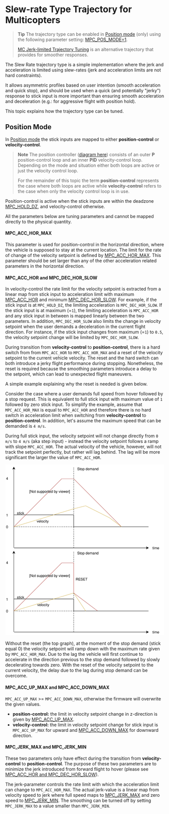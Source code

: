 # Slew-rate Type Trajectory for Multicopters

> **Tip** The trajectory type can be enabled in [Position mode](../flight_modes/position_mc.md) (only) using the following parameter setting: [MPC_POS_MODE=1](../advanced_config/parameter_reference.md#MPC_POS_MODE).
>
>  [MC Jerk-limited Trajectory Tuning](../config_mc/mc_jerk_limited_type_trajectory.md) is an alternative trajectory that provides for smoother responses.


The Slew Rate trajectory type is a simple implementation where the jerk and acceleration is limited using slew-rates (jerk and acceleration limits are not hard constraints).

It allows asymmetric profiles based on user intention (smooth acceleration and quick stop), and should be used when a quick (and potentially "jerky") response to stick input is more important than ensuring smooth acceleration and deceleration (e.g.: for aggressive flight with position hold).

This topic explains how the trajectory type can be tuned.


## Position Mode

In [Position mode](../flight_modes/position_mc.md) the stick inputs are mapped to either **position-control** or **velocity-control**.

> **Note** The position controller ([diagram here](../flight_stack/controller_diagrams.md#multicopter-position-controller)) consists of an outer **P** position-control loop and an inner **PID** velocity-control loop.
Depending on the mode and situation either both loops are active or just the velocity control loop.
>
> For the remainder of this topic the term **position-control** represents the case where both loops are active while **velocity-control** refers to the case when only the velocity control loop is in use.

Position-control is active when the stick inputs are within the deadzone [MPC_HOLD_DZ](../advanced_config/parameter_reference.md#MPC_HOLD_DZ), and velocity-control otherwise.

All the parameters below are tuning parameters and cannot be mapped directly to the physical quantity.

#### MPC_ACC_HOR_MAX

This parameter is used for position-control in the horizontal direction, where the vehicle is supposed to stay at the current location.
The limit for the rate of change of the velocity setpoint is defined by [MPC_ACC_HOR_MAX](../advanced_config/parameter_reference.md#MPC_ACC_HOR_MAX).
This parameter should be set larger than any of the other acceleration related parameters in the horizontal direction.

<span id="mpc_acc_hor-and-mpc_dec_hor_slow"></span>
#### MPC_ACC_HOR and MPC_DEC_HOR_SLOW

In velocity-control the rate limit for the velocity setpoint is extracted from a linear map from stick input to acceleration limit with maximum [MPC_ACC_HOR](../advanced_config/parameter_reference.md#MPC_ACC_HOR) and minimum [MPC_DEC_HOR_SLOW](../advanced_config/parameter_reference.md#MPC_DEC_HOR_SLOW).
For example, if the stick input is at `MPC_HOLD_DZ`, the limiting acceleration is `MPC_DEC_HOR_SLOW`.
If the stick input is at maximum (=`1`), the limiting acceleration is `MPC_ACC_HOR` and any stick input in between is mapped linearly between the two parameters.
In addition, `MPC_DEC_HOR_SLOW` also limits the change in velocity setpoint when the user demands a deceleration in the current flight direction.
For instance, if the stick input changes from maximum (=`1`) to `0.5`, the velocity setpoint change will be limited by `MPC_DEC_HOR_SLOW`.

During transition from **velocity-control** to **position-control**, there is a hard switch from from `MPC_ACC_HOR` to `MPC_ACC_HOR_MAX` and a reset of the velocity setpoint to the current vehicle velocity.
The reset and the hard switch can both introduce a jerky flight performance during stopping.
Nonetheless, the reset is required because the smoothing parameters introduce a delay to the setpoint, which can lead to unexpected flight maneuvers.

A simple example explaining why the reset is needed is given below.

Consider the case where a user demands full speed from hover followed by a stop request.
This is equivalent to full stick input with maximum value of `1` followed by zero stick input.
To simplify the example, assume that `MPC_ACC_HOR_MAX` is equal to `MPC_ACC_HOR` and therefore there is no hard switch in acceleration limit when switching from **velocity-control** to **position-control**.
In addition, let's assume the maximum speed that can be demanded is `4 m/s`.

During full stick input, the velocity setpoint will not change directly from `0 m/s` to `4 m/s` (aka step input) - instead the velocity setpoint follows a ramp with slope `MPC_ACC_HOR`.
The actual velocity of the vehicle, however, will not track the setpoint perfectly, but rather will lag behind.
The lag will be more significant the larger the value of `MPC_ACC_HOR`.

![Slewrate Reset](../../assets/config/mc/slewrate_reset.svg)

Without the reset (the top graph), at the moment of the stop demand (stick equal 0) the velocity setpoint will ramp down with the maximum rate given by `MPC_ACC_HOR_MAX`.
Due to the lag the vehicle will first continue to accelerate in the direction previous to the stop demand followed by slowly decelerating towards zero.
With the reset of the velocity setpoint to the current velocity, the delay due to the lag during stop demand can be overcome.


#### MPC_ACC_UP_MAX and MPC_ACC_DOWN_MAX

`MPC_ACC_UP_MAX` >= `MPC_ACC_DOWN_MAX`, otherwise the firmware will overwrite the given values.

- **position-control:** the limit in velocity setpoint change in z-direction is given by [MPC_ACC_UP_MAX](../advanced_config/parameter_reference.md#MPC_ACC_UP_MAX).
- **velocity-control:** the limit in velocity setpoint change for stick input is `MPC_ACC_UP_MAX` for upward and [MPC_ACC_DOWN_MAX](../advanced_config/parameter_reference.md#MPC_ACC_DOWN_MAX) for downward direction.

#### MPC_JERK_MAX and MPC_JERK_MIN

These two parameters only have effect during the transition from **velocity-control** to **position-control**.
The purpose of these two parameters are to minimize the jerk introduced from forward flight to hover (please see [MPC_ACC_HOR and MPC_DEC_HOR_SLOW](#mpc_acc_hor-and-mpc_dec_hor_slow)).

The jerk-parameter controls the rate limit with which the acceleration limit can change to `MPC_ACC_HOR_MAX`.
The actual jerk-value is a linear map from velocity speed to jerk where full speed maps to [MPC_JERK_MAX](../advanced_config/parameter_reference.md#MPC_JERK_MAX) and zero speed to [MPC_JERK_MIN](../advanced_config/parameter_reference.md#MPC_JERK_MIN).
The smoothing can be turned off by setting `MPC_JERK_MAX` to a value smaller than `MPC_JERK_MIN`.
